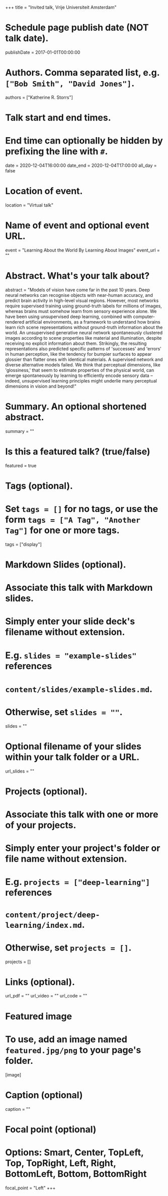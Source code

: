 +++
title = "Invited talk, Vrije Universiteit Amsterdam"

# Schedule page publish date (NOT talk date).
publishDate = 2017-01-01T00:00:00

# Authors. Comma separated list, e.g. `["Bob Smith", "David Jones"]`.
authors = ["Katherine R. Storrs"]

# Talk start and end times.
#   End time can optionally be hidden by prefixing the line with `#`.
date = 2020-12-04T16:00:00
date_end = 2020-12-04T17:00:00
all_day = false

# Location of event.
location = "Virtual talk"

# Name of event and optional event URL.
event = "Learning About the World By Learning About Images"
event_url = ""

# Abstract. What's your talk about?
abstract = "Models of vision have come far in the past 10 years. Deep neural networks can recognise objects with near-human accuracy, and predict brain activity in high-level visual regions. However, most networks require supervised training using ground-truth labels for millions of images, whereas brains must somehow learn from sensory experience alone. We have been using unsupervised deep learning, combined with computer-rendered artificial environments, as a framework to understand how brains learn rich scene representations without ground-truth information about the world. An unsupervised generative neural network spontaneously clustered images according to scene properties like material and illumination, despite receiving no explicit information about them. Strikingly, the resulting representations also predicted specific patterns of 'successes' and 'errors' in human perception, like the tendency for bumpier surfaces to appear glossier than flatter ones with identical materials. A supervised network and diverse alternative models failed. We think that perceptual dimensions, like 'glossiness,' that seem to estimate properties of the physical world, can emerge spontaneously by learning to efficiently encode sensory data – indeed, unsupervised learning principles might underlie many perceptual dimensions in vision and beyond!"

# Summary. An optional shortened abstract.
summary = ""

# Is this a featured talk? (true/false)
featured = true

# Tags (optional).
#   Set `tags = []` for no tags, or use the form `tags = ["A Tag", "Another Tag"]` for one or more tags.
tags = ["display"]

# Markdown Slides (optional).
#   Associate this talk with Markdown slides.
#   Simply enter your slide deck's filename without extension.
#   E.g. `slides = "example-slides"` references 
#   `content/slides/example-slides.md`.
#   Otherwise, set `slides = ""`.
slides = ""

# Optional filename of your slides within your talk folder or a URL.
url_slides = ""

# Projects (optional).
#   Associate this talk with one or more of your projects.
#   Simply enter your project's folder or file name without extension.
#   E.g. `projects = ["deep-learning"]` references 
#   `content/project/deep-learning/index.md`.
#   Otherwise, set `projects = []`.
projects = []

# Links (optional).
url_pdf = ""
url_video = ""
url_code = ""

# Featured image
# To use, add an image named `featured.jpg/png` to your page's folder. 
[image]
  # Caption (optional)
  caption = ""

  # Focal point (optional)
  # Options: Smart, Center, TopLeft, Top, TopRight, Left, Right, BottomLeft, Bottom, BottomRight
  focal_point = "Left"
+++
